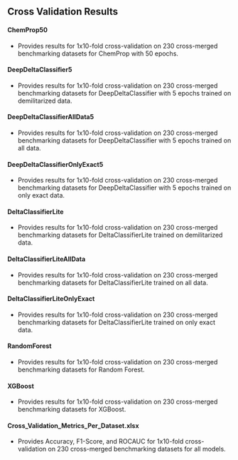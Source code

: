 ## Cross Validation Results

#### ChemProp50
* Provides results for 1x10-fold cross-validation on 230 cross-merged benchmarking datasets for ChemProp with 50 epochs.

#### DeepDeltaClassifier5
* Provides results for 1x10-fold cross-validation on 230 cross-merged benchmarking datasets for DeepDeltaClassifier with 5 epochs trained on demilitarized data.

#### DeepDeltaClassifierAllData5
* Provides results for 1x10-fold cross-validation on 230 cross-merged benchmarking datasets for DeepDeltaClassifier with 5 epochs trained on all data.

#### DeepDeltaClassifierOnlyExact5
* Provides results for 1x10-fold cross-validation on 230 cross-merged benchmarking datasets for DeepDeltaClassifier with 5 epochs trained on only exact data.

#### DeltaClassifierLite
* Provides results for 1x10-fold cross-validation on 230 cross-merged benchmarking datasets for DeltaClassifierLite trained on demilitarized data.

#### DeltaClassifierLiteAllData
* Provides results for 1x10-fold cross-validation on 230 cross-merged benchmarking datasets for DeltaClassifierLite trained on all data.

#### DeltaClassifierLiteOnlyExact
* Provides results for 1x10-fold cross-validation on 230 cross-merged benchmarking datasets for DeltaClassifierLite trained on only exact data.

#### RandomForest
* Provides results for 1x10-fold cross-validation on 230 cross-merged benchmarking datasets for Random Forest.

#### XGBoost
* Provides results for 1x10-fold cross-validation on 230 cross-merged benchmarking datasets for XGBoost.

#### Cross_Validation_Metrics_Per_Dataset.xlsx
* Provides Accuracy, F1-Score, and ROCAUC for 1x10-fold cross-validation on 230 cross-merged benchmarking datasets for all models. 